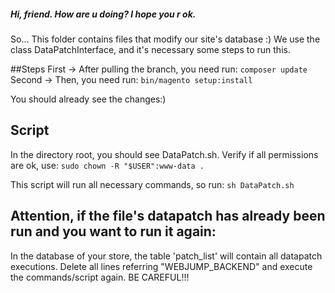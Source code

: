 ##### Hi, friend. How are u doing? I hope you r ok.
So...
This folder contains files that modify our site's database :)
We use the class DataPatchInterface, and it's necessary some steps to run this.

##Steps
First -> After pulling the branch, you need run:
     `composer update`
Second -> Then, you need run:
    `bin/magento setup:install`

You should already see the changes:)
 

## Script

In the directory root, you should see DataPatch.sh. 
Verify if all permissions are ok, use:
`sudo chown -R "$USER":www-data .`

This script will run all necessary commands, so run:
`sh DataPatch.sh`
 
## Attention, if the file's datapatch has already been run and you want to run it again:
In the database of your store, the table 'patch_list' will contain all datapatch executions.
Delete all lines referring "WEBJUMP_BACKEND" and execute the commands/script again.
BE CAREFUL!!!


